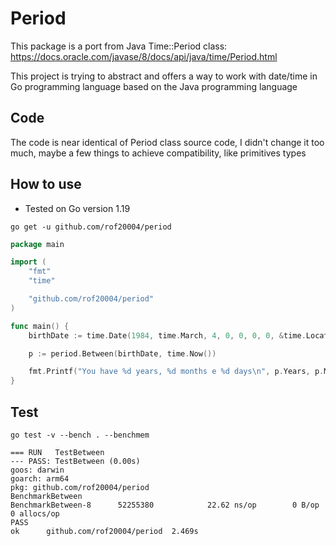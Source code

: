 # Period

This package is a port from Java Time::Period class: https://docs.oracle.com/javase/8/docs/api/java/time/Period.html

This project is trying to abstract and offers a way to work with date/time in Go programming language based on the Java programming language

## Code

The code is near identical of Period class source code, I didn't change it too much, maybe a few things to achieve compatibility, like primitives types

## How to use

- Tested on Go version 1.19

```shell
go get -u github.com/rof20004/period
```

```go
package main

import (
	"fmt"
	"time"

	"github.com/rof20004/period"
)

func main() {
	birthDate := time.Date(1984, time.March, 4, 0, 0, 0, 0, &time.Location{})

	p := period.Between(birthDate, time.Now())

	fmt.Printf("You have %d years, %d months e %d days\n", p.Years, p.Months, p.Days)
}
```

## Test

```shell
go test -v --bench . --benchmem
```
```shell
=== RUN   TestBetween
--- PASS: TestBetween (0.00s)
goos: darwin
goarch: arm64
pkg: github.com/rof20004/period
BenchmarkBetween
BenchmarkBetween-8   	52255380	        22.62 ns/op	       0 B/op	       0 allocs/op
PASS
ok  	github.com/rof20004/period	2.469s

```